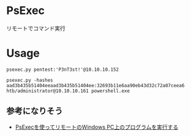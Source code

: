 # PsExec
リモートでコマンド実行

# Usage

```
psexec.py pentest:'P3nT3st!'@10.10.10.152

psexec.py -hashes aad3b435b51404eeaad3b435b51404ee:32693b11e6aa90eb43d32c72a07ceea6 htb/administrator@10.10.10.161 powershell.exe
```

## 参考になりそう
- [PsExecを使ってリモートのWindows PC上のプログラムを実行する](https://www.atmarkit.co.jp/ait/articles/1205/11/news147.html)
